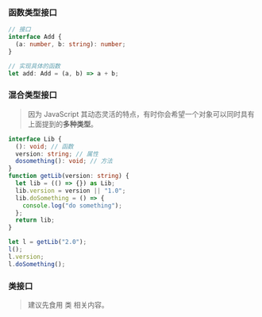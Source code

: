 ### 函数类型接口

```ts
// 接口
interface Add {
  (a: number, b: string): number;
}
```

```ts
// 实现具体的函数
let add: Add = (a, b) => a + b;
```

### 混合类型接口

> 因为 JavaScript 其动态灵活的特点，有时你会希望一个对象可以同时具有上面提到的**多种类型**。

```ts
interface Lib {
  (): void; // 函数
  version: string; // 属性
  dosomething(): void; // 方法
}
function getLib(version: string) {
  let lib = (() => {}) as Lib;
  lib.version = version || "1.0";
  lib.doSomething = () => {
    console.log("do something");
  };
  return lib;
}

let l = getLib("2.0");
l();
l.version;
l.doSomething();
```

### 类接口

> 建议先食用 类 相关内容。
